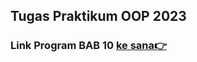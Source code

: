 ## Tugas Praktikum OOP 2023

### Link Program BAB 10 [ke sana👉️](https://github.com/2218115/praktikum_oop/blob/main/src/Tugas/Bab10/)